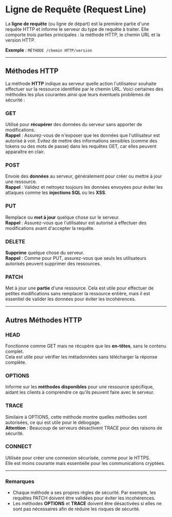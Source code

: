 # Ligne de Requête (Request Line)

La **ligne de requête** (ou ligne de départ) est la première partie d'une requête HTTP et informe le serveur du type de requête à traiter. Elle comporte trois parties principales : la méthode HTTP, le chemin URL et la version HTTP.

**Exemple** : `MÉTHODE /chemin HTTP/version`

---

## Méthodes HTTP

La méthode **HTTP** indique au serveur quelle action l'utilisateur souhaite effectuer sur la ressource identifiée par le chemin URL. Voici certaines des méthodes les plus courantes ainsi que leurs éventuels problèmes de sécurité :

### GET
Utilisé pour **récupérer** des données du serveur sans apporter de modifications.  
**Rappel** : Assurez-vous de n'exposer que les données que l'utilisateur est autorisé à voir. Évitez de mettre des informations sensibles (comme des tokens ou des mots de passe) dans les requêtes GET, car elles peuvent apparaître en clair.

### POST
Envoie des **données** au serveur, généralement pour créer ou mettre à jour une ressource.  
**Rappel** : Validez et nettoyez toujours les données envoyées pour éviter les attaques comme les **injections SQL** ou les **XSS**.

### PUT
Remplace ou **met à jour** quelque chose sur le serveur.  
**Rappel** : Assurez-vous que l'utilisateur est autorisé à effectuer des modifications avant d'accepter la requête.

### DELETE
**Supprime** quelque chose du serveur.  
**Rappel** : Comme pour PUT, assurez-vous que seuls les utilisateurs autorisés peuvent supprimer des ressources.

### PATCH
Met à jour une **partie** d'une ressource. Cela est utile pour effectuer de petites modifications sans remplacer la ressource entière, mais il est essentiel de valider les données pour éviter les incohérences.

---

## Autres Méthodes HTTP

### HEAD
Fonctionne comme GET mais ne récupère que les **en-têtes**, sans le contenu complet.  
Cela est utile pour vérifier les métadonnées sans télécharger la réponse complète.

### OPTIONS
Informe sur les **méthodes disponibles** pour une ressource spécifique, aidant les clients à comprendre ce qu'ils peuvent faire avec le serveur.

### TRACE
Similaire à OPTIONS, cette méthode montre quelles méthodes sont autorisées, ce qui est utile pour le débogage.  
**Attention** : Beaucoup de serveurs désactivent TRACE pour des raisons de sécurité.

### CONNECT
Utilisée pour créer une connexion sécurisée, comme pour le HTTPS.  
Elle est moins courante mais essentielle pour les communications cryptées.

---

### Remarques
- Chaque méthode a ses propres règles de sécurité. Par exemple, les requêtes PATCH doivent être validées pour éviter les incohérences.
- Les méthodes **OPTIONS** et **TRACE** doivent être désactivées si elles ne sont pas nécessaires afin de réduire les risques de sécurité.
